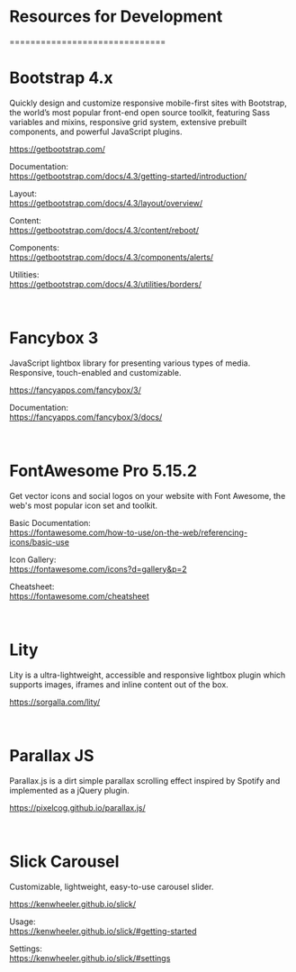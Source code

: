 # Resources for Development
==============================

# Bootstrap 4.x

<p>Quickly design and customize responsive mobile-first sites with Bootstrap, the world’s most popular front-end open source toolkit, featuring Sass variables and mixins, responsive grid system, extensive prebuilt components, and powerful JavaScript plugins.</p>

https://getbootstrap.com/

Documentation:<br>
https://getbootstrap.com/docs/4.3/getting-started/introduction/

Layout:<br>
https://getbootstrap.com/docs/4.3/layout/overview/

Content:<br>
https://getbootstrap.com/docs/4.3/content/reboot/

Components:<br>
https://getbootstrap.com/docs/4.3/components/alerts/

Utilities:<br>
https://getbootstrap.com/docs/4.3/utilities/borders/

<br>

# Fancybox 3

<p>JavaScript lightbox library for presenting various types of media. Responsive, touch-enabled and customizable.</p>

https://fancyapps.com/fancybox/3/

Documentation:<br>
https://fancyapps.com/fancybox/3/docs/

<br>

# FontAwesome Pro 5.15.2

<p>Get vector icons and social logos on your website with Font Awesome, the web's most popular icon set and toolkit.</p>

Basic Documentation:<br>
https://fontawesome.com/how-to-use/on-the-web/referencing-icons/basic-use

Icon Gallery:<br>
https://fontawesome.com/icons?d=gallery&p=2

Cheatsheet:<br>
https://fontawesome.com/cheatsheet

<br>

# Lity

<p>Lity is a ultra-lightweight, accessible and responsive lightbox plugin which supports images, iframes and inline content out of the box.</p>

https://sorgalla.com/lity/

<br>

# Parallax JS

<p>Parallax.js is a dirt simple parallax scrolling effect inspired by Spotify and implemented as a jQuery plugin.</p

https://pixelcog.github.io/parallax.js/

<br>

# Slick Carousel

<p>Customizable, lightweight, easy-to-use carousel slider.</p>

https://kenwheeler.github.io/slick/

Usage:<br>
https://kenwheeler.github.io/slick/#getting-started

Settings:<br>
https://kenwheeler.github.io/slick/#settings
